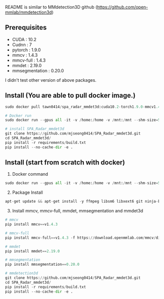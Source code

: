 
README is similar to MMdetection3D github (https://github.com/open-mmlab/mmdetection3d)

## Prerequisites
- CUDA : 10.2
- Cudnn : 7
- pytorch : 1.9.0
- mmcv : 1.4.3
- mmcv-full : 1.4.3
- mmdet : 2.19.0
- mmsegmentation : 0.20.0

I didn't test other version of above packages.

## Install (You are able to pull docker image.)
``` python
sudo docker pull tawn0414/spa_radar_mmdet3d:cuda10.2-torch1.9.0-mmcv1.4.3
```
``` python
# Docker run
sudo docker run --gpus all -it -v /home:/home -v /mnt:/mnt --shm-size=512g -p {port}:{port} --name {Container name} docker pull tawn0414/spa_radar_mmdet3d:cuda10.2-torch1.9.0-mmcv1.4.3 /bin/bash

# install SPA_Radar_mmdet3d
git clone https://github.com/mjseong0414/SPA_Radar_mmdet3d.git
cd SPA_Radar_mmdet3d/
pip install -r requirements/build.txt
pip install --no-cache-dir -e .
```


## Install (start from scratch with docker)
1. Docker command
``` python
sudo docker run --gpus all -it -v /home:/home -v /mnt:/mnt --shm-size=512g -p {port}:{port} --name {Container name} pytorch/pytorch:1.9.0-cuda10.2-cudnn7-devel /bin/bash
```

2. Package Install
``` python
apt-get update && apt-get install -y ffmpeg libsm6 libxext6 git ninja-build libglib2.0-0 libsm6 libxrender-dev libxext6 tmux vim wget && apt-get clean && rm -rf /var/lib/apt/lists/* 
```

3. Install mmcv, mmcv-full, mmdet, mmsegmentation and mmdet3d
``` python
# mmcv
pip install mmcv==v1.4.3

# mmcv-full
pip install mmcv-full==v1.4.3 -f https://download.openmmlab.com/mmcv/dist/cu102/torch1.9.0/index.html

# mmdet
pip install mmdet==2.19.0

# mmsegmentation
pip install mmsegmentation==0.20.0

# mmdetection3d
git clone https://github.com/mjseong0414/SPA_Radar_mmdet3d.git
cd SPA_Radar_mmdet3d/
pip install -r requirements/build.txt
pip install --no-cache-dir -e .
```